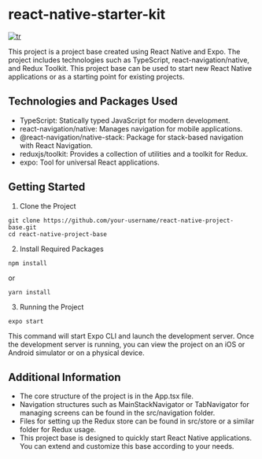 
# react-native-starter-kit
[![tr](https://img.shields.io/badge/lang-tr-red.svg)](https://github.com/erdembasogul/react-native-starter-kit/blob/main/README.tr.md)

This project is a project base created using React Native and Expo. The project includes technologies such as TypeScript, react-navigation/native, and Redux Toolkit. This project base can be used to start new React Native applications or as a starting point for existing projects.


## Technologies and Packages Used

* TypeScript: Statically typed JavaScript for modern development.
* react-navigation/native: Manages navigation for mobile applications.
* @react-navigation/native-stack: Package for stack-based navigation with React Navigation.
* reduxjs/toolkit: Provides a collection of utilities and a toolkit for Redux.
* expo: Tool for universal React applications.

## Getting Started

1. Clone the Project

```
git clone https://github.com/your-username/react-native-project-base.git
cd react-native-project-base
```

2. Install Required Packages

```
npm install
```
  or

```
yarn install
```

3. Running the Project

```
expo start
```

This command will start Expo CLI and launch the development server. Once the development server is running, you can view the project on an iOS or Android simulator or on a physical device.

## Additional Information
* The core structure of the project is in the App.tsx file.
* Navigation structures such as MainStackNavigator or TabNavigator for managing screens can be found in the src/navigation folder.
* Files for setting up the Redux store can be found in src/store or a similar folder for Redux usage.
* This project base is designed to quickly start React Native applications. You can extend and customize this base according to your needs.
